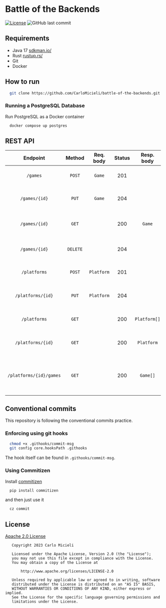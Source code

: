 # Battle of the Backends

[![License](https://img.shields.io/badge/License-Apache%202.0-blue.svg)](https://opensource.org/licenses/Apache-2.0)
![GitHub last commit](https://img.shields.io/github/last-commit/CarloMicieli/battle-of-the-backends)

## Requirements

* Java 17 [sdkman.io/](https://sdkman.io/)
* Rust [rustup.rs/](https://rustup.rs/)
* Git
* Docker

## How to run

```bash
  git clone https://github.com/CarloMicieli/battle-of-the-backends.git
```

### Running a PostgreSQL Database

Run PostgreSQL as a Docker container

```bash
  docker compose up postgres
```

## REST API

|        Endpoint	        |  Method  | Req. body  | Status |  Resp. body  | Description    		                                    |
|:-----------------------:|:--------:|:----------:|:------:|:------------:|:-----------------------------------------------------|
|        `/games`         |  `POST`  |   `Game`   |  201   |              | Add a new game to the catalog                        |
|      `/games/{id}`      |  `PUT`   |   `Game`   |  204   |              | Update the game with the given `{id}`                |
|      `/games/{id}`      |  `GET`   |            |  200   |    `Game`    | Get the game with the given `{id}`                   |
|      `/games/{id}`      | `DELETE` |            |  204   |              | Delete the game with the given `{id}`                |
|      `/platforms`       |  `POST`  | `Platform` |  201   |              | Add a new platform to the catalog                    |
|    `/platforms/{id}`    |  `PUT`   | `Platform` |  204   |              | Update the platform with the given `{id}`            |
|      `/platforms`       |  `GET`   |            |  200   | `Platform[]` | Get all platforms in the catalog                     |
|    `/platforms/{id}`    |  `GET`   |            |  200   |  `Platform`  | Get the platform with the given `{id}`               |
| `/platforms/{id}/games` |  `GET`   |            |  200   |   `Game[]`   | Get all games for the platform with the given `{id}` |

## Conventional commits

This repository is following the conventional commits practice.

### Enforcing using git hooks

```bash
  chmod +x .githooks/commit-msg
  git config core.hooksPath .githooks
```

The hook itself can be found in `.githooks/commit-msg`.

### Using Commitizen

Install [commitizen](https://github.com/commitizen-tools/commitizen)

```bash
  pip install commitizen
```

and then just use it

```bash
  cz commit
```

## License

[Apache 2.0 License](https://choosealicense.com/licenses/apache-2.0/)

```
   Copyright 2023 Carlo Micieli

   Licensed under the Apache License, Version 2.0 (the "License");
   you may not use this file except in compliance with the License.
   You may obtain a copy of the License at

       http://www.apache.org/licenses/LICENSE-2.0

   Unless required by applicable law or agreed to in writing, software
   distributed under the License is distributed on an "AS IS" BASIS,
   WITHOUT WARRANTIES OR CONDITIONS OF ANY KIND, either express or implied.
   See the License for the specific language governing permissions and
   limitations under the License.
```
